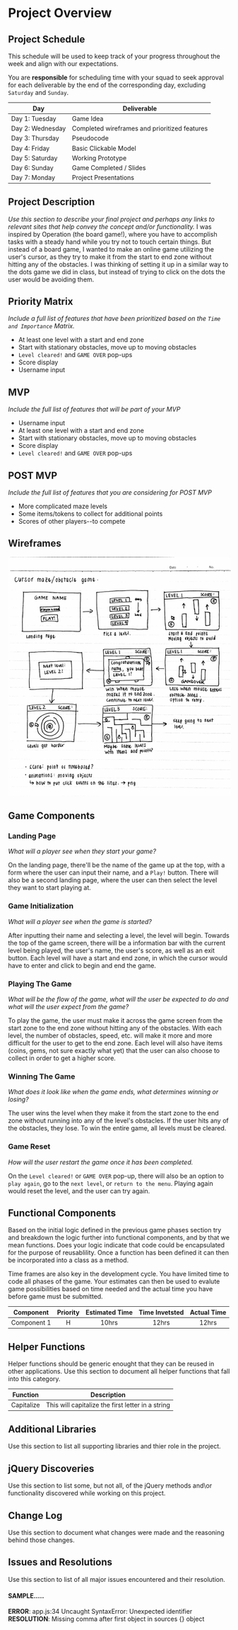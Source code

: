 # Project Overview

## Project Schedule
This schedule will be used to keep track of your progress throughout the week and align with our expectations.  

You are **responsible** for scheduling time with your squad to seek approval for each deliverable by the end of the corresponding day, excluding `Saturday` and `Sunday`.

|  Day | Deliverable |
|---|---|
|Day 1: Tuesday | Game Idea|
|Day 2: Wednesday | Completed wireframes and prioritized features|
|Day 3: Thursday| Pseudocode|
|Day 4: Friday| Basic Clickable Model|
|Day 5: Saturday| Working Prototype|
|Day 6: Sunday| Game Completed / Slides|
|Day 7: Monday| Project Presentations|

## Project Description
*Use this section to describe your final project and perhaps any links to relevant sites that help convey the concept and/or functionality.*
I was inspired by Operation (the board game!), where you have to accomplish tasks with a steady hand while you try not to touch certain things. But instead of a board game, I wanted to make an online game utilizing the user's cursor, as they try to make it from the start to end zone without hitting any of the obstacles. I was thinking of setting it up in a similar way to the dots game we did in class, but instead of trying to click on the dots the user would be avoiding them. 

## Priority Matrix
*Include a full list of features that have been prioritized based on the `Time and Importance` Matrix.*
- At least one level with a start and end zone
- Start with stationary obstacles, move up to moving obstacles
- `Level cleared!` and `GAME OVER` pop-ups
- Score display
- Username input

## MVP
*Include the full list of features that will be part of your MVP*
- Username input
- At least one level with a start and end zone
- Start with stationary obstacles, move up to moving obstacles
- Score display
- `Level cleared!` and `GAME OVER` pop-ups

## POST MVP
*Include the full list of features that you are considering for POST MVP*
- More complicated maze levels 
- Some items/tokens to collect for additional points  
- Scores of other players--to compete

## Wireframes 
![](./img/cursorgame-wireframes.jpg) 


## Game Components
### Landing Page
*What will a player see when they start your game?*

On the landing page, there'll be the name of the game up at the top, with a form where the user can input their name, and a `Play!` button. There will also be a second landing page, where the user can then select the level they want to start playing at.

### Game Initialization
*What will a player see when the game is started?*

After inputting their name and selecting a level, the level will begin. Towards the top of the game screen, there will be a information bar with the current level being played, the user's name, the user's score, as well as an exit button. Each level will have a start and end zone, in which the cursor would have to enter and click to begin and end the game.

### Playing The Game
*What will be the flow of the game, what will the user be expected to do and what will the user expect from the game?*

To play the game, the user must make it across the game screen from the start zone to the end zone without hitting any of the obstacles. With each level, the number of obstacles, speed, etc. will make it more and more difficult for the user to get to the end zone. Each level will also have items (coins, gems, not sure exactly what yet) that the user can also choose to collect in order to get a higher score.

### Winning The Game
*What does it look like when the game ends, what determines winning or losing?*

The user wins the level when they make it from the start zone to the end zone without running into any of the level's obstacles. If the user hits any of the obstacles, they lose. To win the entire game, all levels must be cleared.

### Game Reset
*How will the user restart the game once it has been completed.*

On the `Level cleared!` or `GAME OVER` pop-up, there will also be an option to `play again`, go to the `next level`, or `return to the menu`. Playing again would reset the level, and the user can try again.


## Functional Components
Based on the initial logic defined in the previous game phases section try and breakdown the logic further into functional components, and by that we mean functions.  Does your logic indicate that code could be encapsulated for the purpose of reusablility.  Once a function has been defined it can then be incorporated into a class as a method. 

Time frames are also key in the development cycle.  You have limited time to code all phases of the game.  Your estimates can then be used to evalute game possibilities based on time needed and the actual time you have before game must be submitted. 

| Component | Priority | Estimated Time | Time Invetsted | Actual Time |
| --- | :---: |  :---: | :---: | :---: |
| Component 1 | H | 10hrs| 12hrs | 12hrs |

## Helper Functions
Helper functions should be generic enought that they can be reused in other applications. Use this section to document all helper functions that fall into this category.

| Function | Description | 
| --- | :---: |  
| Capitalize | This will capitalize the first letter in a string | 

## Additional Libraries
 Use this section to list all supporting libraries and thier role in the project. 

## jQuery Discoveries
 Use this section to list some, but not all, of the jQuery methods and\or functionality discovered while working on this project.

## Change Log
 Use this section to document what changes were made and the reasoning behind those changes.  

## Issues and Resolutions
 Use this section to list of all major issues encountered and their resolution.

#### SAMPLE.....
**ERROR**: app.js:34 Uncaught SyntaxError: Unexpected identifier                                
**RESOLUTION**: Missing comma after first object in sources {} object
